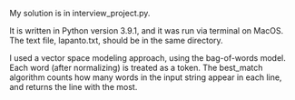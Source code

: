 My solution is in interview_project.py.

It is written in Python version 3.9.1, and it was run via terminal on MacOS. 
The text file, lapanto.txt, should be in the same directory.

I used a vector space modeling approach, using the bag-of-words model. Each word (after normalizing) is treated as a token. 
The best_match algorithm counts how many words in the input string appear in each line, and returns the line with the most.
